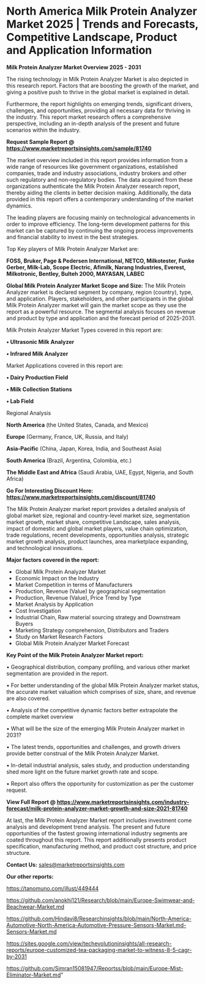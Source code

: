 # North America Milk Protein Analyzer Market 2025 | Trends and Forecasts, Competitive Landscape, Product and Application Information

<Strong> Milk Protein Analyzer Market Overview 2025 - 2031</strong>

The rising technology in Milk Protein Analyzer Market is also depicted in this research report. Factors that are boosting the growth of the market, and giving a positive push to thrive in the global market is explained in detail.

Furthermore, the report highlights on emerging trends, significant drivers, challenges, and opportunities, providing all necessary data for thriving in the industry. This report market research offers a comprehensive perspective, including an in-depth analysis of the present and future scenarios within the industry.

<strong>Request Sample Report @ <a href=https://www.marketreportsinsights.com/sample/81740>https://www.marketreportsinsights.com/sample/81740</a></strong>

The market overview included in this report provides information from a wide range of resources like government organizations, established companies, trade and industry associations, industry brokers and other such regulatory and non-regulatory bodies. The data acquired from these organizations authenticate the Milk Protein Analyzer research report, thereby aiding the clients in better decision making. Additionally, the data provided in this report offers a contemporary understanding of the market dynamics.

The leading players are focusing mainly on technological advancements in order to improve efficiency. The long-term development patterns for this market can be captured by continuing the ongoing process improvements and financial stability to invest in the best strategies.

Top Key players of Milk Protein Analyzer Market are:

<strong>FOSS, Bruker, Page & Pedersen International, NETCO, Milkotester, Funke Gerber, Milk-Lab, Scope Electric, Afimilk, Narang Industries, Everest, Milkotronic, Bentley, Bulteh 2000, MAYASAN, LABEC</strong>

<strong><b>Global Milk Protein Analyzer Market Scope and Size:</b></strong>
The Milk Protein Analyzer market is declared segment by company, region (country), type, and application. Players, stakeholders, and other participants in the global Milk Protein Analyzer market will gain the market scope as they use the report as a powerful resource. The segmental analysis focuses on revenue and product by type and application and the forecast period of 2025-2031.

Milk Protein Analyzer Market Types covered in this report are:

<strong>• Ultrasonic Milk Analyzer

• Infrared Milk Analyzer</strong>

Market Applications covered in this report are:

<strong>• Dairy Production Field

• Milk Collection Stations

• Lab Field</strong> 

Regional Analysis

<strong>North America</strong> (the United States, Canada, and Mexico)

<strong>Europe</strong> (Germany, France, UK, Russia, and Italy)

<strong>Asia-Pacific</strong> (China, Japan, Korea, India, and Southeast Asia)

<strong>South America</strong> (Brazil, Argentina, Colombia, etc.)

<strong>The Middle East and Africa</strong> (Saudi Arabia, UAE, Egypt, Nigeria, and South Africa)

<strong>Go For Interesting Discount Here: <a href=https://www.marketreportsinsights.com/discount/81740>https://www.marketreportsinsights.com/discount/81740</a></strong>

The Milk Protein Analyzer market report provides a detailed analysis of global market size, regional and country-level market size, segmentation market growth, market share, competitive Landscape, sales analysis, impact of domestic and global market players, value chain optimization, trade regulations, recent developments, opportunities analysis, strategic market growth analysis, product launches, area marketplace expanding, and technological innovations.

<strong><b>Major factors covered in the report:</b></strong>
<ul>
  <li>Global Milk Protein Analyzer Market </li>
  <li>Economic Impact on the Industry</li>
  <li>Market Competition in terms of Manufacturers</li>
  <li>Production, Revenue (Value) by geographical segmentation</li>
  <li>Production, Revenue (Value), Price Trend by Type</li>
  <li>Market Analysis by Application</li>
  <li>Cost Investigation</li>
  <li>Industrial Chain, Raw material sourcing strategy and Downstream Buyers</li>
  <li>Marketing Strategy comprehension, Distributors and Traders</li>
  <li>Study on Market Research Factors</li>
  <li>Global Milk Protein Analyzer Market Forecast</li>
</ul>

<strong><b>Key Point of the Milk Protein Analyzer Market report:</b></strong>

• Geographical distribution, company profiling, and various other market segmentation are provided in the report.

• For better understanding of the global Milk Protein Analyzer market status, the accurate market valuation which comprises of size, share, and revenue are also covered.

• Analysis of the competitive dynamic factors better extrapolate the complete market overview

• What will be the size of the emerging Milk Protein Analyzer market in 2031?

• The latest trends, opportunities and challenges, and growth drivers provide better construal of the Milk Protein Analyzer Market.

• In-detail industrial analysis, sales study, and production understanding shed more light on the future market growth rate and scope.

• Report also offers the opportunity for customization as per the customer request.

<strong><b>View Full Report @ <a href=https://www.marketreportsinsights.com/industry-forecast/milk-protein-analyzer-market-growth-and-size-2021-81740>https://www.marketreportsinsights.com/industry-forecast/milk-protein-analyzer-market-growth-and-size-2021-81740</a></b></strong>


At last, the Milk Protein Analyzer Market report includes investment come analysis and development trend analysis. The present and future opportunities of the fastest growing international industry segments are coated throughout this report. This report additionally presents product specification, manufacturing method, and product cost structure, and price structure.

<strong>Contact Us:</strong>
sales@marketreportsinsights.com

<strong>Our other reports:</strong>

<a href=https://tanomuno.com/illust/449444>https://tanomuno.com/illust/449444</a>

<a href=https://github.com/anokhi121/Research/blob/main/Europe-Swimwear-and-Beachwear-Market.md>https://github.com/anokhi121/Research/blob/main/Europe-Swimwear-and-Beachwear-Market.md</a>

<a href=https://github.com/Hindavi8/Researchinsights/blob/main/North-America-Automotive-North-America-Automotive-Pressure-Sensors-Market.md-Sensors-Market.md>https://github.com/Hindavi8/Researchinsights/blob/main/North-America-Automotive-North-America-Automotive-Pressure-Sensors-Market.md-Sensors-Market.md</a>

<a href=https://sites.google.com/view/techevolutioninsights/all-research-reports/europe-customized-tea-packaging-market-to-witness-8-5-cagr-by-2031>https://sites.google.com/view/techevolutioninsights/all-research-reports/europe-customized-tea-packaging-market-to-witness-8-5-cagr-by-2031</a>

<a href=https://github.com/Simran15081947/Reportss/blob/main/Europe-Mist-Eliminator-Market.md>https://github.com/Simran15081947/Reportss/blob/main/Europe-Mist-Eliminator-Market.md</a>"
